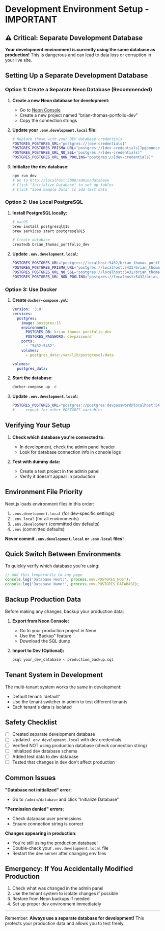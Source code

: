 # Development Environment Setup - IMPORTANT

## ⚠️ Critical: Separate Development Database

**Your development environment is currently using the same database as production!** This is dangerous and can lead to data loss or corruption in your live site.

## Setting Up a Separate Development Database

### Option 1: Create a Separate Neon Database (Recommended)

1. **Create a new Neon database for development:**
   - Go to [Neon Console](https://console.neon.tech)
   - Create a new project named "brian-thomas-portfolio-dev"
   - Copy the connection strings

2. **Update your `.env.development.local` file:**
   ```bash
   # Replace these with your DEV database credentials
   POSTGRES_POSTGRES_URL="postgres://[dev-credentials]"
   POSTGRES_POSTGRES_PRISMA_URL="postgres://[dev-credentials]?pgbouncer=true&connect_timeout=15"
   POSTGRES_POSTGRES_URL_NO_SSL="postgres://[dev-credentials]"
   POSTGRES_POSTGRES_URL_NON_POOLING="postgres://[dev-credentials]"
   ```

3. **Initialize the dev database:**
   ```bash
   npm run dev
   # Go to http://localhost:3000/admin/database
   # Click "Initialize Database" to set up tables
   # Click "Seed Sample Data" to add test data
   ```

### Option 2: Use Local PostgreSQL

1. **Install PostgreSQL locally:**
   ```bash
   # macOS
   brew install postgresql@15
   brew services start postgresql@15
   
   # Create database
   createdb brian_thomas_portfolio_dev
   ```

2. **Update `.env.development.local`:**
   ```bash
   POSTGRES_POSTGRES_URL="postgres://localhost:5432/brian_thomas_portfolio_dev"
   POSTGRES_POSTGRES_PRISMA_URL="postgres://localhost:5432/brian_thomas_portfolio_dev"
   POSTGRES_POSTGRES_URL_NO_SSL="postgres://localhost:5432/brian_thomas_portfolio_dev"
   POSTGRES_POSTGRES_URL_NON_POOLING="postgres://localhost:5432/brian_thomas_portfolio_dev"
   ```

### Option 3: Use Docker

1. **Create `docker-compose.yml`:**
   ```yaml
   version: '3.8'
   services:
     postgres:
       image: postgres:15
       environment:
         POSTGRES_DB: brian_thomas_portfolio_dev
         POSTGRES_PASSWORD: devpassword
       ports:
         - "5432:5432"
       volumes:
         - postgres_data:/var/lib/postgresql/data
   
   volumes:
     postgres_data:
   ```

2. **Start the database:**
   ```bash
   docker-compose up -d
   ```

3. **Update `.env.development.local`:**
   ```bash
   POSTGRES_POSTGRES_URL="postgres://postgres:devpassword@localhost:5432/brian_thomas_portfolio_dev"
   # ... repeat for other POSTGRES variables
   ```

## Verifying Your Setup

1. **Check which database you're connected to:**
   - In development, check the admin panel header
   - Look for database connection info in console logs

2. **Test with dummy data:**
   - Create a test project in the admin panel
   - Verify it doesn't appear in production

## Environment File Priority

Next.js loads environment files in this order:
1. `.env.development.local` (for dev-specific settings)
2. `.env.local` (for all environments)
3. `.env.development` (committed dev defaults)
4. `.env` (committed defaults)

**Never commit `.env.development.local` or `.env.local` files!**

## Quick Switch Between Environments

To quickly verify which database you're using:

```javascript
// Add this temporarily to any page
console.log('Database Host:', process.env.POSTGRES_HOST);
console.log('Database Name:', process.env.POSTGRES_DATABASE);
```

## Backup Production Data

Before making any changes, backup your production data:

1. **Export from Neon Console:**
   - Go to your production project in Neon
   - Use the "Backup" feature
   - Download the SQL dump

2. **Import to Dev (Optional):**
   ```bash
   psql your_dev_database < production_backup.sql
   ```

## Tenant System in Development

The multi-tenant system works the same in development:
- Default tenant: 'default'
- Use the tenant switcher in admin to test different tenants
- Each tenant's data is isolated

## Safety Checklist

- [ ] Created separate development database
- [ ] Updated `.env.development.local` with dev credentials
- [ ] Verified NOT using production database (check connection string)
- [ ] Initialized dev database schema
- [ ] Added test data to dev database
- [ ] Tested that changes in dev don't affect production

## Common Issues

**"Database not initialized" error:**
- Go to `/admin/database` and click "Initialize Database"

**"Permission denied" errors:**
- Check database user permissions
- Ensure connection string is correct

**Changes appearing in production:**
- You're still using the production database!
- Double-check your `.env.development.local` file
- Restart the dev server after changing env files

## Emergency: If You Accidentally Modified Production

1. Check what was changed in the admin panel
2. Use the tenant system to isolate changes if possible
3. Restore from Neon backups if needed
4. Set up proper dev environment immediately

---

Remember: **Always use a separate database for development!** This protects your production data and allows you to test freely.